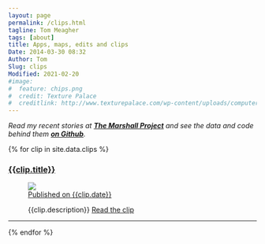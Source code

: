 ```yaml
---
layout: page
permalink: /clips.html
tagline: Tom Meagher
tags: [about]
title: Apps, maps, edits and clips
Date: 2014-03-30 08:32
Author: Tom
Slug: clips
Modified: 2021-02-20
#image:
#  feature: chips.png
#  credit: Texture Palace
#  creditlink: http://www.texturepalace.com/wp-content/uploads/computer-texture-medium-8.jpg
---
```


*Read my recent stories at **[The Marshall Project](https://www.themarshallproject.org/staff/tom-meagher)** and see the data and code behind them **[on Github](https://github.com/themarshallproject/)**.*

{% for clip in site.data.clips %}
  <h3><a href="{{clip.url}}" target="_blank">{{clip.title}}</a></h3>
  <figure>     
     <a href="{{ site.url }}/images/{{clip.image}}">
        <img src="{{ site.url }}/images/{{clip.image}}"></a>
        <figcaption><a style="text-decoration: underline" href="{{clip.url}}" target="_blank">Published on {{clip.date}}</a> <p> {{clip.description}} <a href="{{clip.url}}" target="_blank">Read the clip</a></p></figcaption>     
  </figure>
  <hr />
{% endfor %}

